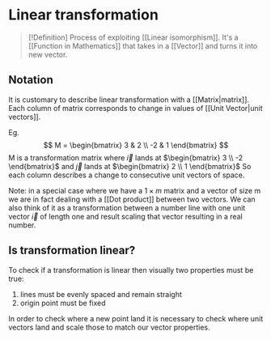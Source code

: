 # Linear transformation
> [!Definition]
> Process of exploiting [[Linear isomorphism]]. It's a [[Function in Mathematics]] that takes in a [[Vector]] and turns it into new vector. 

## Notation
It is customary to describe linear transformation with a [[Matrix|matrix]]. Each column of matrix corresponds to change in values of [[Unit Vector|unit vectors]].

Eg.
 $$ M = \begin{bmatrix} 3 & 2 \\ -2 & 1 \end{bmatrix} $$
M is a transformation matrix where $\vec{i}$ lands at $\begin{bmatrix} 3 \\ -2 \end{bmatrix}$ and  $\vec{j}$ lands at $\begin{bmatrix} 2 \\ 1 \end{bmatrix}$
So each column describes a change to consecutive unit vectors of space. 

Note: in a special case where we have a $1 \times m$ matrix and a vector of size m we are in fact dealing with a [[Dot product]] between two vectors. We can also think of it as a transformation between a number line with one unit vector $\vec{i}$ of length one and result scaling that vector resulting in a real number. 

## Is transformation linear?
To check if a transformation is linear then visually two properties must be true:
1. lines must be evenly spaced and remain straight
2. origin point must be fixed

In order to check where a new point land it is necessary to check where unit vectors land and scale those to match our vector properties. 
